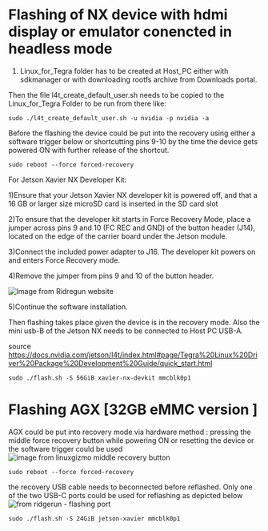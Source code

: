 
# Flashing of NX device with hdmi display or emulator conencted in headless mode
1.  Linux_for_Tegra folder has to be created at Host_PC either with sdkmanager or with downloading rootfs archive from Downloads portal.


Then the file l4t_create_default_user.sh needs to be copied to the Linux_for_Tegra Folder to be run from there like:
```
sudo ./l4t_create_default_user.sh -u nvidia -p nvidia -a
```
Before the flashing the device could be put into the recovery using either a software trigger below or shortcutting pins 9-10 by the time the device gets powered ON with further release of the shortcut.
```
sudo reboot --force forced-recovery
```
For Jetson Xavier NX Developer Kit:


1)Ensure that your Jetson Xavier NX developer kit is powered off, and that a 16 GB or larger size microSD card is inserted in the SD card slot

2)To ensure that the developer kit starts in Force Recovery Mode, place a jumper across pins 9 and 10 (FC REC and GND) of the button header (J14), located on the edge of the carrier board under the Jetson module.

3)Connect the included power adapter to J16. The developer kit powers on and enters Force Recovery mode.

4)Remove the jumper from pins 9 and 10 of the button header.


<img src="https://developer.ridgerun.com/wiki/images/4/4a/Jetson-xavier-nx-back-view.png" alt="Image from Ridregun website" >

5)Continue the software installation.

Then flashing takes place given the device is in the recovery mode. Also the  mini usb-B of the Jetson NX needs to be connected to Host PC USB-A. 

source https://docs.nvidia.com/jetson/l4t/index.html#page/Tegra%20Linux%20Driver%20Package%20Development%20Guide/quick_start.html
```
sudo ./flash.sh -S 56GiB xavier-nx-devkit mmcblk0p1
```

# Flashing AGX [32GB eMMC version ]
AGX could be put into recovery mode via hardware method : pressing the middle force recovery button while powering ON or resetting the device or the software trigger could be used
<img src="http://linuxgizmos.com/files/nvidia_xavier_devkit5.jpg" alt="image from linuxgizmo middle recovery button" >
```
sudo reboot --force forced-recovery
```
the recovery USB cable needs to beconnected before reflashed. Only one of the two USB-C ports could be used for reflashing as depicted below
<img src="https://developer.ridgerun.com/wiki/images/thumb/1/16/FrontDeveloperKit.png/600px-FrontDeveloperKit.png" alt="from ridgerun - flashing port">
```
sudo ./flash.sh -S 24GiB jetson-xavier mmcblk0p1 
```
